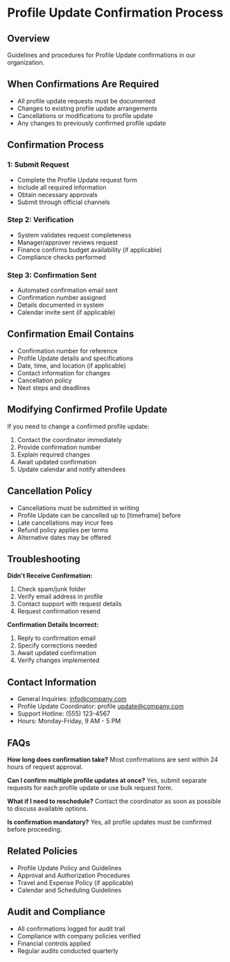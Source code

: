 # Profile Update Confirmation Process

## Overview
Guidelines and procedures for Profile Update confirmations in our organization.

## When Confirmations Are Required
- All profile update requests must be documented
- Changes to existing profile update arrangements
- Cancellations or modifications to profile update
- Any changes to previously confirmed profile update

## Confirmation Process

###  1: Submit Request
- Complete the Profile Update request form
- Include all required information
- Obtain necessary approvals
- Submit through official channels

### Step 2: Verification
- System validates request completeness
- Manager/approver reviews request
- Finance confirms budget availability (if applicable)
- Compliance checks performed

### Step 3: Confirmation Sent
- Automated confirmation email sent
- Confirmation number assigned
- Details documented in system
- Calendar invite sent (if applicable)

## Confirmation Email Contains
- Confirmation number for reference
- Profile Update details and specifications
- Date, time, and location (if applicable)
- Contact information for changes
- Cancellation policy
- Next steps and deadlines

## Modifying Confirmed Profile Update
If you need to change a confirmed profile update:
1. Contact the coordinator immediately
2. Provide confirmation number
3. Explain required changes
4. Await updated confirmation
5. Update calendar and notify attendees

## Cancellation Policy
- Cancellations must be submitted in writing
- Profile Update can be cancelled up to [timeframe] before
- Late cancellations may incur fees
- Refund policy applies per terms
- Alternative dates may be offered

## Troubleshooting

**Didn't Receive Confirmation:**
1. Check spam/junk folder
2. Verify email address in profile
3. Contact support with request details
4. Request confirmation resend

**Confirmation Details Incorrect:**
1. Reply to confirmation email
2. Specify corrections needed
3. Await updated confirmation
4. Verify changes implemented

## Contact Information
- General Inquiries: info@company.com
- Profile Update Coordinator: profile update@company.com
- Support Hotline: (555) 123-4567
- Hours: Monday-Friday, 9 AM - 5 PM

## FAQs

**How long does confirmation take?**
Most confirmations are sent within 24 hours of request approval.

**Can I confirm multiple profile updates at once?**
Yes, submit separate requests for each profile update or use bulk request form.

**What if I need to reschedule?**
Contact the coordinator as soon as possible to discuss available options.

**Is confirmation mandatory?**
Yes, all profile updates must be confirmed before proceeding.

## Related Policies
- Profile Update Policy and Guidelines
- Approval and Authorization Procedures
- Travel and Expense Policy (if applicable)
- Calendar and Scheduling Guidelines

## Audit and Compliance
- All confirmations logged for audit trail
- Compliance with company policies verified
- Financial controls applied
- Regular audits conducted quarterly

